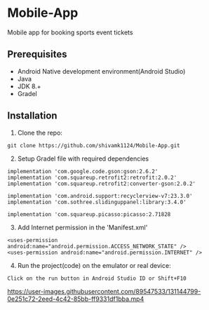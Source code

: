 # Mobile-App
Mobile app for booking sports event tickets

## Prerequisites

- Android Native development environment(Android Studio)
- Java
- JDK 8.+
- Gradel


## Installation

1. Clone the repo:

```
git clone https://github.com/shivamk1124/Mobile-App.git
```

2. Setup Gradel file with required dependencies 

```
implementation 'com.google.code.gson:gson:2.6.2'
implementation 'com.squareup.retrofit2:retrofit:2.0.2'
implementation 'com.squareup.retrofit2:converter-gson:2.0.2'

implementation 'com.android.support:recyclerview-v7:23.3.0'
implementation 'com.sothree.slidinguppanel:library:3.4.0'

implementation 'com.squareup.picasso:picasso:2.71828
```

3. Add Internet permission in the 'Manifest.xml' 

```
<uses-permission android:name="android.permission.ACCESS_NETWORK_STATE" />
<uses-permission android:name="android.permission.INTERNET" />
```

4. Run the project(code) on the emulator or real device:

```
Click on the run button in Android Studio ID or Shift+F10
```


https://user-images.githubusercontent.com/89547533/131144799-0e251c72-2eed-4c42-85bb-ff9331df1bba.mp4




